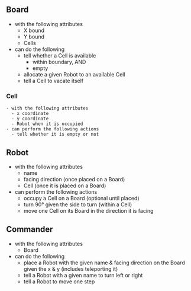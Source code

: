 ## Board
  - with the following attributes
    - X bound
    - Y bound
    - Cells
  - can do the following
    - tell whether a Cell is available
      - within boundary, AND
      - empty
    - allocate a given Robot to an available Cell
    - tell a Cell to vacate itself

  ### Cell
    - with the following attributes
      - x coordinate  
      - y coordinate
      - Robot when it is occupied
    - can perform the following actions
      - tell whether it is empty or not

## Robot
  - with the following attributes
    - name
    - facing direction (once placed on a Board)
    - Cell (once it is placed on a Board)
  - can perform the following actions
    - occupy a Cell on a Board (optional until placed)
    - turn 90° given the side to turn (within a Cell)
    - move one Cell on its Board in the direction it is facing

## Commander
  - with the following attributes
    - Board
  - can do the following
    - place a Robot with the given name & facing direction on the Board given the x & y (includes teleporting it)
    - tell a Robot with a given name to turn left or right
    - tell a Robot to move one step
